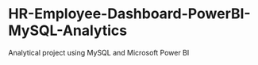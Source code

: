 # HR-Employee-Dashboard-PowerBI-MySQL-Analytics
Analytical project using MySQL and Microsoft Power BI
